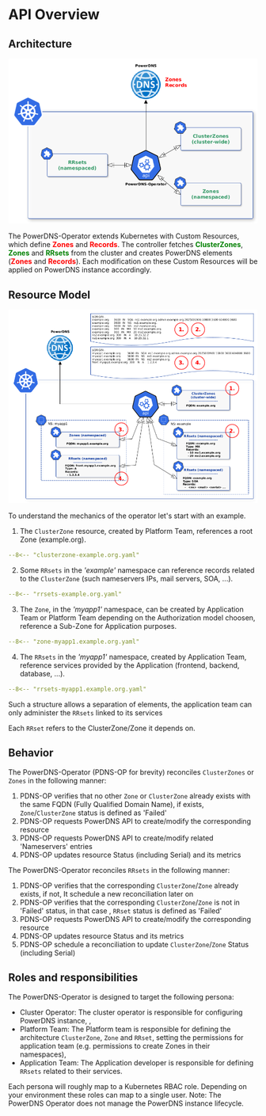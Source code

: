# API Overview

## Architecture

![architecture](./../assets/architecture.png)

The PowerDNS-Operator extends Kubernetes with Custom Resources, which define **<font color="red">Zones</font>** and **<font color="red">Records</font>**. The controller fetches **<font color="green">ClusterZones</font>**, **<font color="green">Zones</font>** and **<font color="green">RRsets</font>** from the cluster and creates PowerDNS elements (**<font color="red">Zones</font>** and **<font color="red">Records</font>**). Each modification on these Custom Resources will be applied on PowerDNS instance accordingly.

## Resource Model

![example](./../assets/example.png)

To understand the mechanics of the operator let's start with an example.

1. The `ClusterZone` resource, created by Platform Team, references a root Zone (example.org).
```yaml
--8<-- "clusterzone-example.org.yaml"
```
2. Some `RRsets` in the *'example'* namespace can reference records related to the `ClusterZone` (such nameservers IPs, mail servers, SOA, ...).
```yaml
--8<-- "rrsets-example.org.yaml"
```
3. The `Zone`, in the *'myapp1'* namespace, can be created by Application Team or Platform Team depending on the Authorization model choosen, reference a Sub-Zone for Application purposes.
```yaml
--8<-- "zone-myapp1.example.org.yaml"
```
4. The `RRsets` in the *'myapp1'* namespace, created by Application Team, reference services provided by the Application (frontend, backend, database, ...).
```yaml
--8<-- "rrsets-myapp1.example.org.yaml"
```

Such a structure allows a separation of elements, the application team can only administer the `RRsets` linked to its services

Each `RRset` refers to the ClusterZone/Zone it depends on.

## Behavior

The PowerDNS-Operator (PDNS-OP for brevity) reconciles `ClusterZones` or `Zones` in the following manner:

1. PDNS-OP verifies that no other `Zone` or `ClusterZone` already exists with the same FQDN (Fully Qualified Domain Name), if exists, `Zone`/`ClusterZone` status is defined as 'Failed'
2. PDNS-OP requests PowerDNS API to create/modify the corresponding resource
3. PDNS-OP requests PowerDNS API to create/modify related 'Nameservers' entries
4. PDNS-OP updates resource Status (including Serial) and its metrics

The PowerDNS-Operator reconciles `RRsets` in the following manner:

1. PDNS-OP verifies that the corresponding `ClusterZone`/`Zone` already exists, if not, It schedule a new reconciliation later on
2. PDNS-OP verifies that the corresponding `ClusterZone`/`Zone` is not in 'Failed' status, in that case , `RRset` status is defined as 'Failed'
3. PDNS-OP requests PowerDNS API to create/modify the corresponding resource
4. PDNS-OP updates resource Status and its metrics
5. PDNS-OP schedule a reconciliation to update `ClusterZone`/`Zone` Status (including Serial)

## Roles and responsibilities

The PowerDNS-Operator is designed to target the following persona:

* Cluster Operator: The cluster operator is responsible for configuring PowerDNS instance, ,
* Platform Team: The Platform team is responsible for defining the architecture `ClusterZone`, `Zone` and `RRset`, setting the permissions for application team (e.g. permissions to create Zones in their namespaces),
* Application Team: The Application developer is responsible for defining `RRsets` related to their services.

Each persona will roughly map to a Kubernetes RBAC role. Depending on your environment these roles can map to a single user. Note: The PowerDNS Operator does not manage the PowerDNS instance lifecycle.